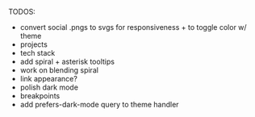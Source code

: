 TODOS:

- convert social .pngs to svgs for responsiveness + to toggle color w/ theme
- projects
- tech stack
- add spiral + asterisk tooltips
- work on blending spiral
- link appearance?
- polish dark mode
- breakpoints
- add prefers-dark-mode query to theme handler




